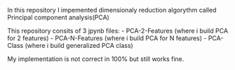 In this repository I impemented dimensionaly reduction algorythm called Principal component analysis(PCA)

This repository consits of 3 jpynb files:
    - PCA-2-Features (where i build PCA for 2 features)
    - PCA-N-Features (where i build PCA for N features)
    - PCA-Class (where i build generalized PCA class)


My implementation is not correct in 100% but still works fine.
